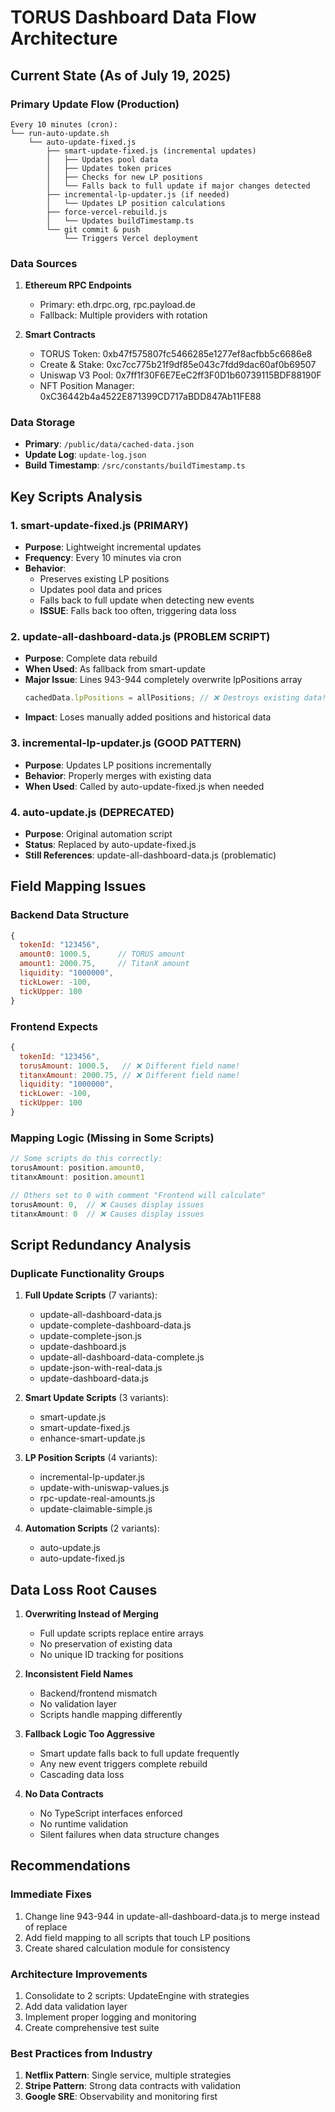 # TORUS Dashboard Data Flow Architecture

## Current State (As of July 19, 2025)

### Primary Update Flow (Production)

```
Every 10 minutes (cron):
└── run-auto-update.sh
    └── auto-update-fixed.js
        ├── smart-update-fixed.js (incremental updates)
        │   ├── Updates pool data
        │   ├── Updates token prices
        │   ├── Checks for new LP positions
        │   └── Falls back to full update if major changes detected
        ├── incremental-lp-updater.js (if needed)
        │   └── Updates LP position calculations
        ├── force-vercel-rebuild.js
        │   └── Updates buildTimestamp.ts
        └── git commit & push
            └── Triggers Vercel deployment
```

### Data Sources
1. **Ethereum RPC Endpoints**
   - Primary: eth.drpc.org, rpc.payload.de
   - Fallback: Multiple providers with rotation

2. **Smart Contracts**
   - TORUS Token: 0xb47f575807fc5466285e1277ef8acfbb5c6686e8
   - Create & Stake: 0xc7cc775b21f9df85e043c7fdd9dac60af0b69507
   - Uniswap V3 Pool: 0x7ff1f30F6E7EeC2ff3F0D1b60739115BDF88190F
   - NFT Position Manager: 0xC36442b4a4522E871399CD717aBDD847Ab11FE88

### Data Storage
- **Primary**: `/public/data/cached-data.json`
- **Update Log**: `update-log.json`
- **Build Timestamp**: `/src/constants/buildTimestamp.ts`

## Key Scripts Analysis

### 1. **smart-update-fixed.js** (PRIMARY)
- **Purpose**: Lightweight incremental updates
- **Frequency**: Every 10 minutes via cron
- **Behavior**:
  - Preserves existing LP positions
  - Updates pool data and prices
  - Falls back to full update when detecting new events
  - **ISSUE**: Falls back too often, triggering data loss

### 2. **update-all-dashboard-data.js** (PROBLEM SCRIPT)
- **Purpose**: Complete data rebuild
- **When Used**: As fallback from smart-update
- **Major Issue**: Lines 943-944 completely overwrite lpPositions array
  ```javascript
  cachedData.lpPositions = allPositions; // ❌ Destroys existing data!
  ```
- **Impact**: Loses manually added positions and historical data

### 3. **incremental-lp-updater.js** (GOOD PATTERN)
- **Purpose**: Updates LP positions incrementally
- **Behavior**: Properly merges with existing data
- **When Used**: Called by auto-update-fixed.js when needed

### 4. **auto-update.js** (DEPRECATED)
- **Purpose**: Original automation script
- **Status**: Replaced by auto-update-fixed.js
- **Still References**: update-all-dashboard-data.js (problematic)

## Field Mapping Issues

### Backend Data Structure
```javascript
{
  tokenId: "123456",
  amount0: 1000.5,      // TORUS amount
  amount1: 2000.75,     // TitanX amount
  liquidity: "1000000",
  tickLower: -100,
  tickUpper: 100
}
```

### Frontend Expects
```javascript
{
  tokenId: "123456",
  torusAmount: 1000.5,   // ❌ Different field name!
  titanxAmount: 2000.75, // ❌ Different field name!
  liquidity: "1000000",
  tickLower: -100,
  tickUpper: 100
}
```

### Mapping Logic (Missing in Some Scripts)
```javascript
// Some scripts do this correctly:
torusAmount: position.amount0,
titanxAmount: position.amount1

// Others set to 0 with comment "Frontend will calculate"
torusAmount: 0,  // ❌ Causes display issues
titanxAmount: 0  // ❌ Causes display issues
```

## Script Redundancy Analysis

### Duplicate Functionality Groups

1. **Full Update Scripts** (7 variants):
   - update-all-dashboard-data.js
   - update-complete-dashboard-data.js
   - update-complete-json.js
   - update-dashboard.js
   - update-all-dashboard-data-complete.js
   - update-json-with-real-data.js
   - update-dashboard-data.js

2. **Smart Update Scripts** (3 variants):
   - smart-update.js
   - smart-update-fixed.js
   - enhance-smart-update.js

3. **LP Position Scripts** (4 variants):
   - incremental-lp-updater.js
   - update-with-uniswap-values.js
   - rpc-update-real-amounts.js
   - update-claimable-simple.js

4. **Automation Scripts** (2 variants):
   - auto-update.js
   - auto-update-fixed.js

## Data Loss Root Causes

1. **Overwriting Instead of Merging**
   - Full update scripts replace entire arrays
   - No preservation of existing data
   - No unique ID tracking for positions

2. **Inconsistent Field Names**
   - Backend/frontend mismatch
   - No validation layer
   - Scripts handle mapping differently

3. **Fallback Logic Too Aggressive**
   - Smart update falls back to full update frequently
   - Any new event triggers complete rebuild
   - Cascading data loss

4. **No Data Contracts**
   - No TypeScript interfaces enforced
   - No runtime validation
   - Silent failures when data structure changes

## Recommendations

### Immediate Fixes
1. Change line 943-944 in update-all-dashboard-data.js to merge instead of replace
2. Add field mapping to all scripts that touch LP positions
3. Create shared calculation module for consistency

### Architecture Improvements
1. Consolidate to 2 scripts: UpdateEngine with strategies
2. Add data validation layer
3. Implement proper logging and monitoring
4. Create comprehensive test suite

### Best Practices from Industry
1. **Netflix Pattern**: Single service, multiple strategies
2. **Stripe Pattern**: Strong data contracts with validation
3. **Google SRE**: Observability and monitoring first